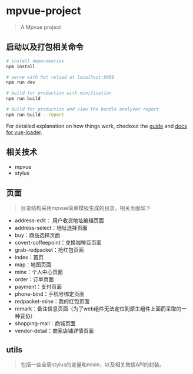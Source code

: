 # mpvue-project

> A Mpvue project

## 启动以及打包相关命令

``` bash
# install dependencies
npm install

# serve with hot reload at localhost:8080
npm run dev

# build for production with minification
npm run build

# build for production and view the bundle analyzer report
npm run build --report
```

For detailed explanation on how things work, checkout the [guide](http://vuejs-templates.github.io/webpack/) and [docs for vue-loader](http://vuejs.github.io/vue-loader).

## 相关技术
- mpvue
- stylus

## 页面
> 目录结构采用mpvue简单模板生成的目录，相关页面如下

- address-edit： 用户收货地址编辑页面
- address-select：地址选择页面
- buy：商品选择页面
- covert-coffeepoint：兑换咖啡豆页面
- grab-redpacket：抢红包页面
- index：首页
- map：地图页面
- mine：个人中心页面
- order：订单页面
- payment：支付页面
- phone-bind：手机号绑定页面
- redpacket-mine：我的红包页面
- remark：备注信息页面（为了web组件无法定位到原生组件上面而采取的一种妥协）
- shopping-mail：商城页面
- vendor-detail：商家店铺详情页面

## utils
> 包括一些全局stylus的变量和mixin，以及相关微信API的封装。

